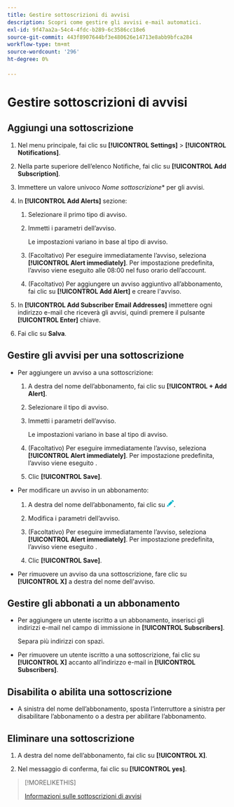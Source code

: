 ```yaml
---
title: Gestire sottoscrizioni di avvisi
description: Scopri come gestire gli avvisi e-mail automatici.
exl-id: 9f47aa2a-54c4-4fdc-b289-6c3586cc18e6
source-git-commit: 443f8907644bf3e480626e14713e8abb9bfca284
workflow-type: tm+mt
source-wordcount: '296'
ht-degree: 0%

---
```


# Gestire sottoscrizioni di avvisi

## Aggiungi una sottoscrizione

1. Nel menu principale, fai clic su **[!UICONTROL Settings]** > **[!UICONTROL Notifications]**.

1. Nella parte superiore dell’elenco Notifiche, fai clic su **[!UICONTROL Add Subscription]**.

1. Immettere un valore univoco *Nome sottoscrizione** per gli avvisi.

1. In **[!UICONTROL Add Alerts]** sezione:

   1. Selezionare il primo tipo di avviso.

   1. Immetti i parametri dell’avviso.

      Le impostazioni variano in base al tipo di avviso.

   1. (Facoltativo) Per eseguire immediatamente l’avviso, seleziona **[!UICONTROL Alert immediately]**. Per impostazione predefinita, l’avviso viene eseguito alle 08:00 nel fuso orario dell’account.

   1. (Facoltativo) Per aggiungere un avviso aggiuntivo all’abbonamento, fai clic su **[!UICONTROL Add Alert]** e creare l&#39;avviso.

1. In **[!UICONTROL Add Subscriber Email Addresses]** immettere ogni indirizzo e-mail che riceverà gli avvisi, quindi premere il pulsante **[!UICONTROL Enter]** chiave.

1. Fai clic su **Salva**.

## Gestire gli avvisi per una sottoscrizione

* Per aggiungere un avviso a una sottoscrizione:

   1. A destra del nome dell’abbonamento, fai clic su **[!UICONTROL + Add Alert]**.

   1. Selezionare il tipo di avviso.

   1. Immetti i parametri dell’avviso.

      Le impostazioni variano in base al tipo di avviso.

   1. (Facoltativo) Per eseguire immediatamente l’avviso, seleziona **[!UICONTROL Alert immediately]**. Per impostazione predefinita, l’avviso viene eseguito <!-- at what time? -->.

   1. Clic **[!UICONTROL Save]**.

* Per modificare un avviso in un abbonamento:

   1. A destra del nome dell’abbonamento, fai clic su ![Modifica](/help/dsp/assets/edit.png).

   1. Modifica i parametri dell’avviso.

   1. (Facoltativo) Per eseguire immediatamente l’avviso, seleziona **[!UICONTROL Alert immediately]**. Per impostazione predefinita, l’avviso viene eseguito <!-- at what time? -->.

   1. Clic **[!UICONTROL Save]**.

* Per rimuovere un avviso da una sottoscrizione, fare clic su **[!UICONTROL X]** a destra del nome dell&#39;avviso.

## Gestire gli abbonati a un abbonamento

* Per aggiungere un utente iscritto a un abbonamento, inserisci gli indirizzi e-mail nel campo di immissione in **[!UICONTROL Subscribers]**.

   Separa più indirizzi con spazi.

* Per rimuovere un utente iscritto a una sottoscrizione, fai clic su **[!UICONTROL X]** accanto all’indirizzo e-mail in **[!UICONTROL Subscribers]**.

## Disabilita o abilita una sottoscrizione

* A sinistra del nome dell’abbonamento, sposta l’interruttore a sinistra per disabilitare l’abbonamento o a destra per abilitare l’abbonamento.

## Eliminare una sottoscrizione

1. A destra del nome dell’abbonamento, fai clic su **[!UICONTROL X]**.

1. Nel messaggio di conferma, fai clic su **[!UICONTROL yes]**.

>[!MORELIKETHIS]
>
>[Informazioni sulle sottoscrizioni di avvisi](alerts-about.md)

